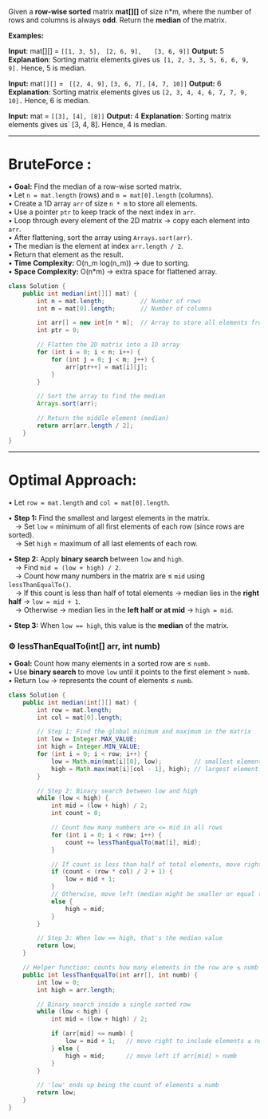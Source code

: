 Given a **row-wise sorted** matrix **mat[][]** of size n*m, where the number of rows and columns is always **odd**. Return the **median** of the matrix.

**Examples:**

**Input**: mat[][] =         `[[1, 3, 5], `
                `[2, 6, 9],   `
                `[3, 6, 9]]`
**Output:** 5
**Explanation**: Sorting matrix elements gives us` [1, 2, 3, 3, 5, 6, 6, 9, 9].` Hence, 5 is median.

**Input:** mat`[][]` = ` [[2, 4, 9],`
                 `[3, 6, 7],`
                `[4, 7, 10]]`
**Output:** 6
**Explanation**: Sorting matrix elements gives us `[2, 3, 4, 4, 6, 7, 7, 9, 10].` Hence, 6 is median.

**Input:** mat = `[[3], [4], [8]]`
**Output:** 4
**Explanation**: Sorting matrix elements gives us` [3, 4, 8]. Hence, 4 is median.

---

# BruteForce :

• **Goal:** Find the median of a row-wise sorted matrix.  
• Let `n = mat.length` (rows) and `m = mat[0].length` (columns).  
• Create a 1D array `arr` of size `n * m` to store all elements.  
• Use a pointer `ptr` to keep track of the next index in `arr`.  
• Loop through every element of the 2D matrix → copy each element into `arr`.  
• After flattening, sort the array using `Arrays.sort(arr)`.  
• The median is the element at index `arr.length / 2`.  
• Return that element as the result.  
• **Time Complexity:** O(n_m log(n_m)) → due to sorting.  
• **Space Complexity:** O(n*m) → extra space for flattened array.

```java
class Solution {
    public int median(int[][] mat) {
        int n = mat.length;          // Number of rows
        int m = mat[0].length;       // Number of columns

        int arr[] = new int[n * m];  // Array to store all elements from the matrix
        int ptr = 0;

        // Flatten the 2D matrix into a 1D array
        for (int i = 0; i < n; i++) {
            for (int j = 0; j < m; j++) {
                arr[ptr++] = mat[i][j];
            }
        }

        // Sort the array to find the median
        Arrays.sort(arr);

        // Return the middle element (median)
        return arr[arr.length / 2];
    }
}

```


---

# Optimal Approach: 

• Let `row = mat.length` and `col = mat[0].length`.

• **Step 1:** Find the smallest and largest elements in the matrix.  
 → Set `low` = minimum of all first elements of each row (since rows are sorted).  
 → Set `high` = maximum of all last elements of each row.

• **Step 2:** Apply **binary search** between `low` and `high`.  
 → Find `mid = (low + high) / 2`.  
 → Count how many numbers in the matrix are ≤ `mid` using `lessThanEqualTo()`.  
 → If this count is less than half of total elements → median lies in the **right half** → `low = mid + 1`.  
 → Otherwise → median lies in the **left half or at mid** → `high = mid`.

• **Step 3:** When `low == high`, this value is the **median** of the matrix.

### ⚙️ **lessThanEqualTo(int[] arr, int numb)**

• **Goal:** Count how many elements in a sorted row are ≤ `numb`.  
• Use **binary search** to move `low` until it points to the first element > `numb`.  
• Return `low` → represents the count of elements ≤ `numb`.

```java
class Solution {
    public int median(int[][] mat) {
        int row = mat.length; 
        int col = mat[0].length;

        // Step 1: Find the global minimum and maximum in the matrix
        int low = Integer.MAX_VALUE; 
        int high = Integer.MIN_VALUE; 
        for (int i = 0; i < row; i++) {
            low = Math.min(mat[i][0], low);         // smallest element in each row
            high = Math.max(mat[i][col - 1], high); // largest element in each row
        }

        // Step 2: Binary search between low and high
        while (low < high) {
            int mid = (low + high) / 2;
            int count = 0; 

            // Count how many numbers are <= mid in all rows
            for (int i = 0; i < row; i++) {
                count += lessThanEqualTo(mat[i], mid);
            }

            // If count is less than half of total elements, move right
            if (count < (row * col) / 2 + 1) {
                low = mid + 1;
            } 
            // Otherwise, move left (median might be smaller or equal to mid)
            else {
                high = mid;
            }
        }

        // Step 3: When low == high, that's the median value
        return low;
    }

    // Helper function: counts how many elements in the row are ≤ numb
    public int lessThanEqualTo(int arr[], int numb) {
        int low = 0; 
        int high = arr.length;

        // Binary search inside a single sorted row
        while (low < high) {
            int mid = (low + high) / 2;

            if (arr[mid] <= numb) {
                low = mid + 1;   // move right to include elements ≤ numb
            } else {
                high = mid;      // move left if arr[mid] > numb
            }
        }

        // 'low' ends up being the count of elements ≤ numb
        return low;
    }
}


```
